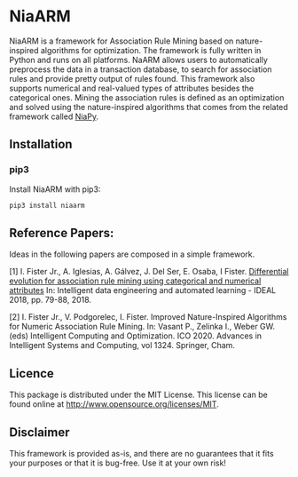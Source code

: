 # NiaARM
NiaARM is a framework for Association Rule Mining based on nature-inspired algorithms for optimization. The framework is fully written in Python and runs on all platforms.
NaARM allows users to automatically preprocess the data in a transaction database, to search for association rules and provide pretty output of rules found. This framework also supports numerical and real-valued types of attributes besides the categorical ones. Mining the association rules is defined as an optimization and solved using the nature-inspired algorithms that comes from the related framework called [NiaPy](https://github.com/NiaOrg/NiaPy).

## Installation

### pip3

Install NiaARM with pip3:

```sh
pip3 install niaarm
```

## Reference Papers:

Ideas in the following papers are composed in a simple framework.

[1] I. Fister Jr., A. Iglesias, A. Gálvez, J. Del Ser, E. Osaba, I Fister. [Differential evolution for association rule mining using categorical and numerical attributes](http://www.iztok-jr-fister.eu/static/publications/231.pdf) In: Intelligent data engineering and automated learning - IDEAL 2018, pp. 79-88, 2018.

[2] I. Fister Jr., V. Podgorelec, I. Fister. Improved Nature-Inspired Algorithms for Numeric Association Rule Mining. In: Vasant P., Zelinka I., Weber GW. (eds) Intelligent Computing and Optimization. ICO 2020. Advances in Intelligent Systems and Computing, vol 1324. Springer, Cham.

## Licence

This package is distributed under the MIT License. This license can be found online at <http://www.opensource.org/licenses/MIT>.

## Disclaimer

This framework is provided as-is, and there are no guarantees that it fits your purposes or that it is bug-free. Use it at your own risk!